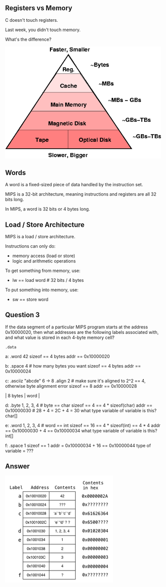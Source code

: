 ## Registers vs Memory

C doesn't touch registers.

Last week, you didn't touch memory.

What's the difference?

![hierarchy](hierarchy.gif)


## Words

A word is a fixed-sized piece of data handled by the instruction set.

MIPS is a 32-bit architecture, meaning instructions and 
registers are all 32 bits long.

In MIPS, a word is 32 bits or 4 bytes long.


## Load / Store Architecture

MIPS is a load / store architecture.

Instructions can only do:
- memory access (load or store)
- logic and arithmetic operations

To get something from memory, use:
- lw == load word # 32 bits / 4 bytes

To put something into memory, use:
- sw == store word


## Question 3

If the data segment of a particular MIPS program starts at the address 0x10000020, then what addresses are the following labels associated with, and what value is stored in each 4-byte memory cell? 

    .data
a:  .word   42
sizeof == 4 bytes
addr == 0x10000020


b:  .space  4 # how many bytes you want
sizeof == 4 bytes
addr == 0x10000024

c:  .asciiz "abcde" 6 -> 8
    .align  2 # make sure it's aligned to 2^2 == 4, otherwise byte alignment error
sizeof == 8
addr == 0x10000028

| 8 bytes | word |

d:  .byte   1, 2, 3, 4 # byte == char
sizeof == 4 == 4 * sizeof(char)
addr == 0x10000030 # 28 + 4 = 2C + 4 = 30
what type variable of variable is this? char[]

e:  .word   1, 2, 3, 4 # word == int
sizeof == 16 == 4 * sizeof(int) == 4 * 4
addr == 0x10000030 + 4 ==  0x10000034
what type variable of variable is this? int[]

f:  .space  1
sizeof == 1
addr = 0x10000034 + 16 == 0x10000044
type of variable = ???


## Answer

![q3](q3.png)
